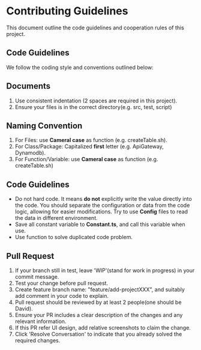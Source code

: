 # Contributing Guidelines
This document outline the code guidelines and cooperation rules of this project. 

## Code Guidelines 
We follow the coding style and conventions outlined below:

## Documents
1. Use consistent indentation (2 spaces are required in this project).
2. Ensure your files is in the correct directory(e.g. src\, test\, script\)

## Naming Convention 
1. For Files: use **Cameral case** as function (e.g. createTable.sh).                 
2. For Class/Package: Capitalized **first** letter (e.g. ApiGateway, Dynamodb).
3. For Function/Variable: use **Cameral case** as function (e.g. createTable.sh)

## Code Guidelines
- Do not hard code. It means **do not** explicitly write the value directly into the code. You should separate the configuration or data from the code logic, allowing for easier modifications. Try to use **Config** files to read the data in different environment. 
- Save all constant variable to **Constant.ts**, and call this variable when use.
- Use function to solve duplicated code problem.

## Pull Request 
1. If your branch still in test, leave 'WIP'(stand for work in progress) in your commit message.
2. Test your change before pull request.
3. Create feature branch name: "feature/add-projectXXX", and suitably add comment in your code to explain.
4. Pull request should be reviewed by at least 2 people(one should be David).
5. Ensure your PR includes a clear description of the changes and any relevant information.
6. If this PR refer UI design, add relative screenshots to claim the change.
7. Click 'Resolve Conversation' to indicate that you already solved the required changes.  


